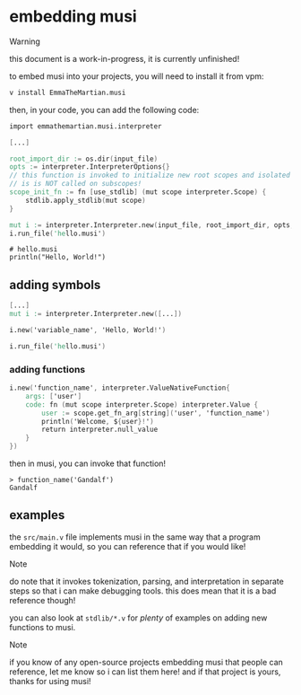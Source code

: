 # embedding musi

> [!WARNING]
> this document is a work-in-progress, it is currently unfinished!

to embed musi into your projects, you will need to install it from vpm:

```sh
v install EmmaTheMartian.musi
```

then, in your code, you can add the following code:

```v
import emmathemartian.musi.interpreter

[...]

root_import_dir := os.dir(input_file)
opts := interpreter.InterpreterOptions{}
// this function is invoked to initialize new root scopes and isolated scopes.
// is is NOT called on subscopes!
scope_init_fn := fn [use_stdlib] (mut scope interpreter.Scope) {
	stdlib.apply_stdlib(mut scope)
}

mut i := interpreter.Interpreter.new(input_file, root_import_dir, opts, scope_init_fn)
i.run_file('hello.musi')
```

```musi
# hello.musi
println("Hello, World!")
```

## adding symbols

```v
[...]
mut i := interpreter.Interpreter.new([...])

i.new('variable_name', 'Hello, World!')

i.run_file('hello.musi')
```

### adding functions

```v
i.new('function_name', interpreter.ValueNativeFunction{
	args: ['user']
	code: fn (mut scope interpreter.Scope) interpreter.Value {
		user := scope.get_fn_arg[string]('user', 'function_name')
		println('Welcome, ${user}!')
		return interpreter.null_value
	}
})
```

then in musi, you can invoke that function!

```musi
> function_name('Gandalf')
Gandalf
```

## examples

the `src/main.v` file implements musi in the same way that a program embedding
it would, so you can reference that if you would like!

> [!NOTE]
> do note that it invokes tokenization, parsing, and interpretation in separate
> steps so that i can make debugging tools. this does mean that it is a bad
> reference though!

you can also look at `stdlib/*.v` for *plenty* of examples on adding new
functions to musi.

> [!NOTE]
> if you know of any open-source projects embedding musi that people can
> reference, let me know so i can list them here! and if that project is yours,
> thanks for using musi!
